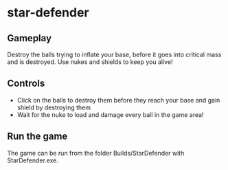 # star-defender



## Gameplay

Destroy the balls trying to inflate your base, before it goes into critical mass and is destroyed. Use nukes and shields to keep you alive! 

## Controls

- Click on the balls to destroy them before they reach your base and gain shield by destroying them
- Wait for the nuke to load and damage every ball in the game area!

## Run the game

The game can be run from the folder Builds/StarDefender with StarDefender.exe.


